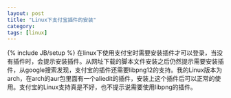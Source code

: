 ```yaml
---
layout: post
title: "Linux下支付宝插件的安装"
category: 
tags: [linux]
---
```

{% include JB/setup %}
在linux下使用支付宝时需要安装插件才可以登录，当没有插件时，会提示安装插件。从网址下载的脚本文件安装之后仍然提示需要安装插件，从google搜索发现，支付宝的插件还需要libpng12的支持。我的Linux版本为arch，在arch的aur包里面有一个aliedit的插件，安装上这个插件后可以正常的使用。支付宝的Linux支持真是不好，也不提示说需要使用libpng的插件。

